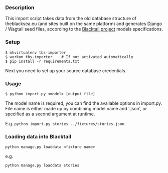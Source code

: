 ### Description

This import script takes data from the old database structure of theblacksea.eu 
(and sites built on the same platform) and generates Django / Wagtail seed 
files, according to the [Blacktail project](https://github.com/CRJI/theblacksea.eu)
models specifications.


### Setup

```
$ mkvirtualenv tbs-importer
$ workon tbs-importer    # If not activated automatically
$ pip install -r requirements.txt
```

Next you need to set up your source database credentials.

### Usage

```
$ python import.py <model> [output file]
```

The model name is required, you can find the available options in import.py. 
File name is either made up by combining model name and '.json', or specified 
as a second argument at runtime.

E.g. `python import.py stories ../fixtures/stories.json`

### Loading data into Blacktail

`python manage.py loaddata <fixture name>`

e.g.

`python manage.py loaddata stories`
